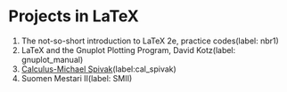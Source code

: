 # Projects in LaTeX

1. The not-so-short introduction to LaTeX 2e, practice codes(label: nbr1)
2. LaTeX and the Gnuplot Plotting Program, David Kotz(label: gnuplot_manual)
3. [Calculus-Michael Spivak](https://www.amazon.com/Calculus-4th-Michael-Spivak/dp/0914098918/ref=sr_1_1?s=books&ie=UTF8&qid=1500735354&sr=1-1&keywords=calculus+spivak)(label:cal_spivak)
4. Suomen Mestari II(label: SMII)
